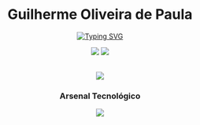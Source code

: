 

<h1 align="center">Guilherme Oliveira de Paula</h1>
<p align="center">
  <a href="https://git.io/typing-svg"><img src="https://readme-typing-svg.herokuapp.com?font=Space+Grotesk&size=22&duration=4000&color=B91C1C&center=true&vCenter=true&width=800&lines=Técnico+em+Desenvolvimento+de+Sistemas;Desvendando+a+complexidade,+linha+por+linha;Onde+o+código+obedece." alt="Typing SVG" /></a>
</p>

<p align="center">
  <a href="mailto:guilhermedepaula1623@gmail.com" target="_blank"><img src="https://img.shields.io/badge/Email-0D1117?style=for-the-badge&logo=gmail&logoColor=B91C1C"></a>
  <a href="https://www.linkedin.com/in/guilherme-oliveira-de-paula-b66365257/" target="_blank"><img src="https://img.shields.io/badge/LinkedIn-0D1117?style=for-the-badge&logo=linkedin&logoColor=0A66C2"></a>
</p>
<br>

<div align="center">
  <img src="https://github-readme-stats.vercel.app/api?username=Guii-Script&show_icons=true&theme=transparent&bg_color=0D1117&title_color=B91C1C&text_color=E6EDF3&icon_color=B91C1C&rank_icon=github" />
</div>

<h3 align="center">Arsenal Tecnológico</h3>
<p align="center">
  <a href="https://skillicons.dev">
    <img src="https://skillicons.dev/icons?i=html,css,js,mysql,git,github,vscode&theme=dark" />
  </a>
</p>
<br>
